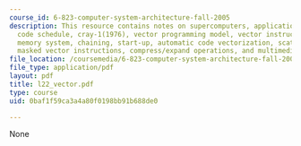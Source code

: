 ```yaml
---
course_id: 6-823-computer-system-architecture-fall-2005
description: This resource contains notes on supercomputers, applications, loop unrolled
  code schedule, cray-1(1976), vector programming model, vector instruction set advantages,
  memory system, chaining, start-up, automatic code vectorization, scatter/ gather,
  masked vector instructions, compress/expand operations, and multimedia extensions.
file_location: /coursemedia/6-823-computer-system-architecture-fall-2005/0baf1f59ca3a4a80f0198bb91b688de0_l22_vector.pdf
file_type: application/pdf
layout: pdf
title: l22_vector.pdf
type: course
uid: 0baf1f59ca3a4a80f0198bb91b688de0

---
```

None